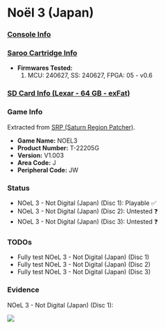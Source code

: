 # Noël 3 (Japan)

### [Console Info](../../../../../Info/Consoles/VA13/README.md)

### [Saroo Cartridge Info](../../../../../Info/Cartridges/RetroGameParadiseStore/1.32F/README.md)

- <b>Firmwares Tested:</b>
  1. MCU: 240627, SS: 240627, FPGA: 05 - v0.6

### [SD Card Info (Lexar - 64 GB - exFat)](../../../../../Info/SdCards/Lexar/64GB/exfat/README.md)

### Game Info

Extracted from [SRP (Saturn Region Patcher)](https://segaxtreme.net/resources/saturn-region-patcher.81/download).

- <b>Game Name:</b> NOEL3
- <b>Product Number:</b> T-22205G
- <b>Version:</b> V1.003
- <b>Area Code:</b> J
- <b>Peripheral Code:</b> JW

### Status

- NOeL 3 - Not Digital (Japan) (Disc 1): Playable :white_check_mark:
- NOeL 3 - Not Digital (Japan) (Disc 2): Untested :question:
- NOeL 3 - Not Digital (Japan) (Disc 3): Untested :question:

### TODOs

- Fully test NOeL 3 - Not Digital (Japan) (Disc 1)
- Fully test NOeL 3 - Not Digital (Japan) (Disc 2)
- Fully test NOeL 3 - Not Digital (Japan) (Disc 3)

### Evidence

NOeL 3 - Not Digital (Japan) (Disc 1):

[![](https://img.youtube.com/vi/Npo77r3TntQ/0.jpg)](https://www.youtube.com/watch?v=Npo77r3TntQ)
